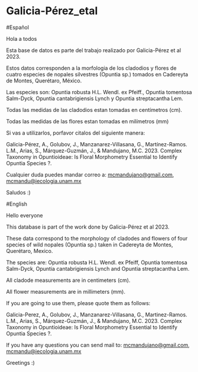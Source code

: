# Galicia-Pérez_etal

#Español 

Hola a todos

Esta base de datos es parte del trabajo realizado por Galicia-Pérez et al 2023. 

Estos datos corresponden a la morfologia de los cladodios y flores 
de cuatro especies de nopales silvestres (Opuntia sp.) tomados en Cadereyta de Montes, Querétaro, México. 

Las especies son: Opuntia robusta H.L. Wendl. ex Pfeiff., Opuntia tomentosa Salm-Dyck, 
Opuntia cantabrigiensis Lynch y Opuntia streptacantha Lem. 

Todas las medidas de las cladodios estan tomadas en centímetros (cm).

Todas las medidas de las flores estan tomadas en milímetros (mm)

Si vas a utilizarlos, porfavor citalos del siguiente manera: 

Galicia-Pérez, A., Golubov, J., Manzanarez-Villasana, G., Martínez-Ramos. L.M., 
Arias, S., Márquez-Guzmán, J., & Mandujano, M.C.  2023. 
Complex Taxonomy in Opuntioideae: Is Floral Morphometry Essential to Identify Opuntia Species ?. 

Cualquier duda puedes mandar correo a: mcmandujano@gmail.com, mcmandu@iecologia.unam.mx 

Saludos :)

#English 

Hello everyone

This database is part of the work done by Galicia-Pérez et al 2023. 

These data correspond to the morphology of cladodes and flowers of four species of wild nopales (Opuntia sp.)
taken in Cadereyta de Montes, Querétaro, Mexico. 

The species are: Opuntia robusta H.L. Wendl. ex Pfeiff, Opuntia tomentosa Salm-Dyck, 
Opuntia cantabrigiensis Lynch and Opuntia streptacantha Lem. 

All cladode measurements are in centimeters (cm).

All flower measurements are in millimeters (mm).

If you are going to use them, please quote them as follows: 

Galicia-Perez, A., Golubov, J., Manzanarez-Villasana, G., Martinez-Ramos. L.M., 
Arias, S., Márquez-Guzmán, J., & Mandujano, M.C. 2023. 
Complex Taxonomy in Opuntioideae: Is Floral Morphometry Essential to Identify Opuntia Species ?. 

If you have any questions you can send mail to: mcmandujano@gmail.com, mcmandu@iecologia.unam.mx 

Greetings :)
